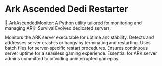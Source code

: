 # Ark Ascended Dedi Restarter

🦖 ArkAscendedMonitor: A Python utility tailored for monitoring and managing ARK: Survival Evolved dedicated servers.

Monitors the ARK server executable for uptime and stability.
Detects and addresses server crashes or hangs by terminating and restarting.
Uses batch files for server-specific restart procedures.
Ensures continuous server uptime for a seamless gaming experience.
Essential for ARK server admins committed to providing uninterrupted gameplay.
